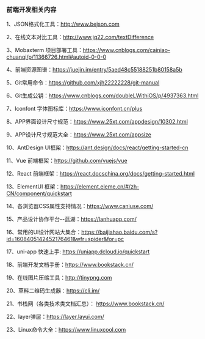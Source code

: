 ### 前端开发相关内容

1、JSON格式化工具：http://www.bejson.com

2、在线文本对比工具：http://www.jq22.com/textDifference

3、Mobaxterm 项目部署工具：https://www.cnblogs.com/cainiao-chuanqi/p/11366726.html#autoid-0-0-0

4、前端资源图谱：https://juejin.im/entry/5aed48c55188251b80158a5b

5、Git常用命令：https://github.com/xjh22222228/git-manual

6、Git生成公钥：https://www.cnblogs.com/doubleLWithiOS/p/4937363.html

7、Iconfont 字体图标库：https://www.iconfont.cn/plus

8、APP界面设计尺寸规范：https://www.25xt.com/appdesign/10302.html

9、APP设计尺寸规范大全：https://www.25xt.com/appsize

10、AntDesign UI框架：https://ant.design/docs/react/getting-started-cn

11、Vue 前端框架：https://github.com/vuejs/vue

12、React 前端框架：https://react.docschina.org/docs/getting-started.html

13、ElementUI 框架：https://element.eleme.cn/#/zh-CN/component/quickstart

14、各浏览器CSS属性支持情况：https://www.caniuse.com/

15、产品设计协作平台--蓝湖：https://lanhuapp.com/

16、常用的UI设计网站大集合：https://baijiahao.baidu.com/s?id=1608405142452176461&wfr=spider&for=pc

17、uni-app 快速上手: https://uniapp.dcloud.io/quickstart

18、前端开发文档手册：https://www.bookstack.cn/ 

19、在线图片压缩工具：http://tinypng.com

20、草料二维码生成器：https://cli.im/

21、书栈网（各类技术类文档汇总）： https://www.bookstack.cn/

22、layer弹层：https://layer.layui.com/

23、Linux命令大全：https://www.linuxcool.com